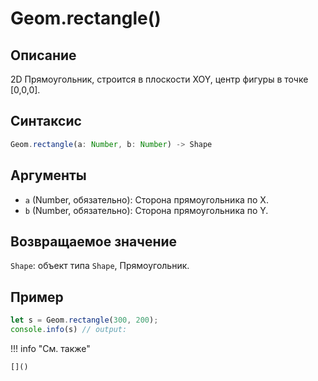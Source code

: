 # Geom.rectangle()

## Описание
2D Прямоугольник, строится в плоскости XOY, центр фигуры в точке [0,0,0].

## Синтаксис
```javascript
Geom.rectangle(a: Number, b: Number) -> Shape
```

## Аргументы
- `a` (Number, обязательно): Сторона прямоугольника по X.
- `b` (Number, обязательно): Сторона прямоугольника по Y.

## Возвращаемое значение
`Shape`: объект типа `Shape`, Прямоугольник.

## Пример
```javascript linenums="1"
let s = Geom.rectangle(300, 200);
console.info(s) // output:
```

!!! info "См. также"

    []()
